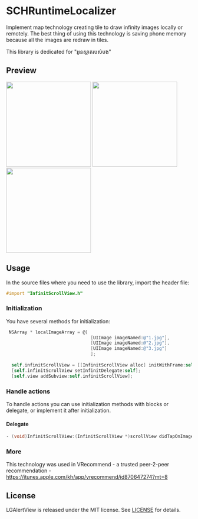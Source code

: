 # SCHRuntimeLocalizer

Implement map technology creating tile to draw infinity images locally or remotely. The best thing of using this technology is saving phone memory because all the images are redraw in tiles.

This library is dedicated for "អូនស្អាតរបស់បង"

## Preview

<img src="https://dl.dropboxusercontent.com/u/46009114/github/InfinitImageView/1.png" width="230"/>
<img src="https://dl.dropboxusercontent.com/u/46009114/github/InfinitImageView/2.png" width="230"/>
<img src="https://dl.dropboxusercontent.com/u/46009114/github/InfinitImageView/3.png" width="230"/>

## Usage

In the source files where you need to use the library, import the header file:

```objective-c
#import "InfinitScrollView.h"
```

### Initialization

You have several methods for initialization:

```objective-c
 NSArray * localImageArray = @[
                                [UIImage imageNamed:@"1.jpg"],
                                [UIImage imageNamed:@"2.jpg"],
                                [UIImage imageNamed:@"3.jpg"]
                                ];
  
  self.infinitScrollView = [[InfinitScrollView alloc] initWithFrame:self.view.frame withArray:localImageArray];
  [self.infinitScrollView setInfinitDelegate:self];
  [self.view addSubview:self.infinitScrollView];
```

### Handle actions

To handle actions you can use initialization methods with blocks or delegate, or implement it after initialization.

#### Delegate

```objective-c
- (void)InfinitScrollView:(InfinitScrollView *)scrollView didTapOnImage:(UIImage *)image;
```

### More

This technology was used in VRecommend - a trusted peer-2-peer recommendation - https://itunes.apple.com/kh/app/vrecommend/id870647274?mt=8

## License

LGAlertView is released under the MIT license. See [LICENSE](https://raw.githubusercontent.com/Friend-LGA/LGAlertView/master/LICENSE) for details.

